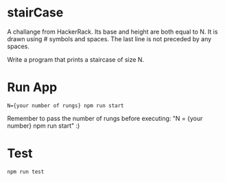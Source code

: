 # stairCase
A challange from HackerRack.
Its base and height are both equal to N. It is drawn using # symbols and spaces. The last line is not preceded by any spaces.

Write a program that prints a staircase of size N.
# Run App
    N={your number of rungs} npm run start
Remember to pass the number of rungs before executing: "N = {your number} npm run start" :)

# Test
    npm run test
